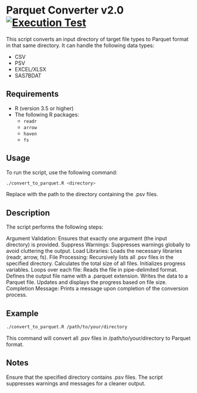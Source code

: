 # Parquet Converter v2.0 [![Execution Test](https://github.com/uaineteine/parquet_converter/actions/workflows/execution_test.yaml/badge.svg)](https://github.com/uaineteine/parquet_converter/actions/workflows/execution_test.yaml)

This script converts an input directory of target file types to Parquet format in that same directory. It can handle the following data types:

* CSV
* PSV
* EXCEL/XLSX
* SAS7BDAT

## Requirements

- R (version 3.5 or higher)
- The following R packages:
  - `readr`
  - `arrow`
  - `haven`
  - `fs`

## Usage

To run the script, use the following command:

```sh
./convert_to_parquet.R <directory>
```

Replace <directory> with the path to the directory containing the .psv files.

## Description
The script performs the following steps:

Argument Validation: Ensures that exactly one argument (the input directory) is provided.
Suppress Warnings: Suppresses warnings globally to avoid cluttering the output.
Load Libraries: Loads the necessary libraries (readr, arrow, fs).
File Processing:
Recursively lists all .psv files in the specified directory.
Calculates the total size of all files.
Initializes progress variables.
Loops over each file:
Reads the file in pipe-delimited format.
Defines the output file name with a .parquet extension.
Writes the data to a Parquet file.
Updates and displays the progress based on file size.
Completion Message: Prints a message upon completion of the conversion process.

## Example
```sh
./convert_to_parquet.R /path/to/your/directory
```

This command will convert all .psv files in /path/to/your/directory to Parquet format.

## Notes
Ensure that the specified directory contains .psv files.
The script suppresses warnings and messages for a cleaner output.
